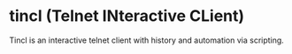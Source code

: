 # tincl (Telnet INteractive CLient)

Tincl is an interactive telnet client with history and automation via scripting.

